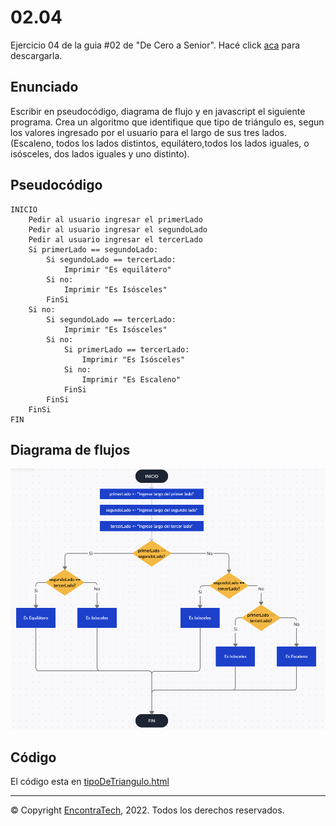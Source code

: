 # 02.04

Ejercicio 04 de la guia #02 de "De Cero a Senior". Hacé click [aca](https://guias.encontratech.com.ar) para descargarla.

## Enunciado

Escribir en pseudocódigo, diagrama de flujo y en javascript el siguiente programa. Crea un algoritmo que identifique que tipo de triángulo es, segun los valores ingresado por el usuario para el largo de sus tres lados. (Escaleno, todos los lados distintos, equilátero,todos los lados iguales, o isósceles, dos lados iguales y uno distinto).

## Pseudocódigo

    INICIO
        Pedir al usuario ingresar el primerLado
        Pedir al usuario ingresar el segundoLado
        Pedir al usuario ingresar el tercerLado
        Si primerLado == segundoLado:
            Si segundoLado == tercerLado:
                Imprimir "Es equilátero"
            Si no:
                Imprimir "Es Isósceles"
            FinSi
        Si no:
            Si segundoLado == tercerLado:
                Imprimir "Es Isósceles"
            Si no: 
                Si primerLado == tercerLado:
                    Imprimir "Es Isósceles"
                Si no:
                    Imprimir "Es Escaleno"
                FinSi
            FinSi
        FinSi
    FIN

## Diagrama de flujos

![Diagrama de flujos](./Diagrama%20de%20Flujos.png)

## Código

El código esta en  [tipoDeTriangulo.html](./tipoDeTriangulo.html)

***
© Copyright [EncontraTech](https://www.encontraTech.com.ar), 2022. Todos los derechos reservados.